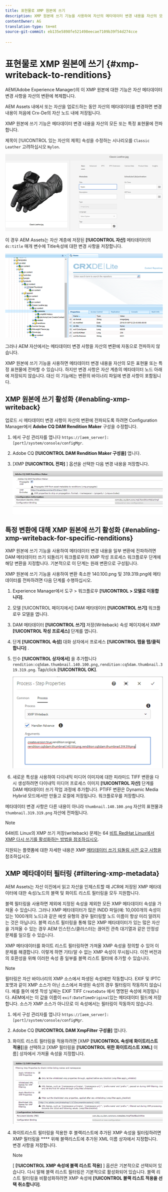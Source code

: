 ```yaml
---
title: 표현물로 XMP 원본에 쓰기
description: XMP 원본에 쓰기 기능을 사용하여 자산의 메타데이터 변경 내용을 자산의 모든 표현물 또는 특정 표현물에 전파하는 방법을 알아봅니다.
contentOwner: AG
translation-type: tm+mt
source-git-commit: eb135e5898fe521498eecae7109b39f54d274cce

---
```



# 표현물로 XMP 원본에 쓰기 {#xmp-writeback-to-renditions}

AEM(Adobe Experience Manager)의 이 XMP 원본에 대한 기능은 자산 메타데이터 변경 사항을 자산의 변환에 복제합니다.

AEM Assets 내에서 또는 자산을 업로드하는 동안 자산의 메타데이터를 변경하면 변경 내용이 처음에 Crx-De의 자산 노드 내에 저장됩니다.

XMP 원본에 쓰기 기능은 메타데이터 변경 내용을 자산의 모든 또는 특정 표현물에 전파합니다.

제목이 [!UICONTROL 있는 자산의 제목] 속성을 수정하는 시나리오를 `Classic Leather` 고려하십시오 `Nylon`.

![메타데이터](assets/metadata.png)

이 경우 AEM Assets는 자산 계층에 저장된 **[!UICONTROL 자산]** 메타데이터의 `dc:title` 매개 변수에 Title속성에 대한 변경 사항을 저장합니다.

![metadata_stored](assets/metadata_stored.png)

그러나 AEM 자산에서는 메타데이터 변경 사항을 자산의 변환에 자동으로 전파하지 않습니다.

XMP 원본에 쓰기 기능을 사용하면 메타데이터 변경 내용을 자산의 모든 표현물 또는 특정 표현물에 전파할 수 있습니다. 하지만 변경 사항은 자산 계층의 메타데이터 노드 아래에 저장되지 않습니다. 대신 이 기능에는 변환의 바이너리 파일에 변경 사항이 포함됩니다.

## XMP 원본에 쓰기 활성화 {#enabling-xmp-writeback}

업로드 시 메타데이터 변경 사항이 자산의 변환에 전파되도록 하려면 Configuration Manager에서 **Adobe CQ DAM Rendition Maker** 구성을 수정합니다.

1. 에서 구성 관리자를 엽니다 `https://[aem_server]:[port]/system/console/configMgr`.
1. Adobe CQ **[!UICONTROL DAM Rendition Maker 구성을]** 엽니다.
1. [XMP **[!UICONTROL 전파]** ] 옵션을 선택한 다음 변경 내용을 저장합니다.

   ![chlimage_1-346](assets/chlimage_1-346.png)

## 특정 변환에 대해 XMP 원본에 쓰기 활성화 {#enabling-xmp-writeback-for-specific-renditions}

XMP 원본에 쓰기 기능을 사용하여 메타데이터 변경 내용을 일부 변환에 전파하려면 DAM 메타데이터 쓰기 되돌리기 워크플로우의 XMP 작성 프로세스 워크플로우 단계에 해당 변환을 지정합니다. 기본적으로 이 단계는 원래 변환으로 구성됩니다.

XMP 원본에 쓰기 기능을 사용하여 변환 축소판 140.100.png 및 319.319.png에 메타데이터를 전파하려면 다음 단계를 수행하십시오.

1. Experience Manager에서 도구 > 워크플로우 **[!UICONTROL > 모델로 이동합니다]**.
1. 모델 [!UICONTROL 페이지에서] DAM 메타데이터 **[!UICONTROL 쓰기]** 워크플로우 모델을 엽니다.
1. DAM 메타데이터 **[!UICONTROL 쓰기]** 저장(Writeback) 속성 페이지에서 XMP **[!UICONTROL 작성 프로세스]** 단계를 엽니다.
1. 단계 **[!UICONTROL 속성]** 대화 상자에서 프로세스 **[!UICONTROL 탭을 탭/클릭합니다]** .
1. 인수 **[!UICONTROL 상자에서]** 을 추가합니다 `rendition:cq5dam.thumbnail.140.100.png,rendition:cq5dam.thumbnail.319.319.png`. Tap/click **[!UICONTROL OK]**.

   ![step_properties](assets/step_properties.png)

1. 새로운 특성을 사용하여 다이내믹 미디어 이미지에 대한 피라미드 TIFF 변환을 다시 생성하려면 다이내믹 미디어 프로세스 이미지 **[!UICONTROL 자산]** 단계를 DAM 메타데이터 쓰기 작업 과정에 추가합니다.
PTIFF 변환은 Dynamic Media Hybrid 모드에서만 만들고 로컬에 저장됩니다. 워크플로우를 저장합니다.

메타데이터 변경 사항은 다른 내용이 아니라 `thumbnail.140.100.png` 자산의 표현물과 `thumbnail.319.319.png` 자산에 전파됩니다.

>[!NOTE]
>
>64비트 Linux의 XMP 쓰기 저장(writeback) 문제는 64 [비트 RedHat Linux에서 XMP 다시 쓰기를 활성화하는 방법을 참조하십시오](https://helpx.adobe.com/experience-manager/kb/enable-xmp-write-back-64-bit-redhat.html).
>
>지원되는 플랫폼에 대한 자세한 내용은 XMP [메타데이터 쓰기 되돌림 사전 요구 사항을](/help/sites-deploying/technical-requirements.md#requirements-for-aem-assets-xmp-metadata-write-back)참조하십시오.

## XMP 메타데이터 필터링 {#filtering-xmp-metadata}

AEM Assets는 자산 이진에서 읽고 자산을 인제스트할 때 JCR에 저장된 XMP 메타데이터에 대한 속성/노드의 블랙 및 화이트 리스트 필터링을 모두 지원합니다.

블랙 필터링을 사용하면 제외에 지정된 속성을 제외한 모든 XMP 메타데이터 속성을 가져올 수 있습니다. 그러나 XMP 메타데이터가 많은 INDD 파일(예: 10,000개의 속성이 있는 1000개의 노드)과 같은 에셋 유형의 경우 필터링할 노드 이름이 항상 미리 알려지는 것은 아닙니다. 블랙 리스트 필터링을 통해 많은 XMP 메타데이터가 있는 많은 자산을 가져올 수 있는 경우 AEM 인스턴스/클러스터는 끊어진 관측 대기열과 같은 안정성 문제를 일으킬 수 있습니다.

XMP 메타데이터를 화이트 리스트 필터링하면 가져올 XMP 속성을 정의할 수 있어 이 문제를 해결합니다. 이렇게 하면 기타/알 수 없는 XMP 속성이 무시됩니다. 이전 버전과의 호환성을 위해 이러한 속성 중 일부를 블랙 리스트 필터에 추가할 수 있습니다.

>[!NOTE]
>
>필터링은 자산 바이너리의 XMP 소스에서 파생된 속성에만 작동합니다. EXIF 및 IPTC 포맷과 같이 XMP 소스가 아닌 소스에서 파생된 속성의 경우 필터링이 작동하지 않습니다. 예를 들어 에셋 작성 날짜는 EXIF TIFF `CreateDate` 에서 명명된 속성에 저장됩니다. AEM에서는 이 값을 이름이 `exif:DateTimeOriginal`있는 메타데이터 필드에 저장합니다. 소스가 XMP 소스가 아니므로 이 속성에서는 필터링이 작동하지 않습니다.

1. 에서 구성 관리자를 엽니다 `https://[aem_server]:[port]/system/console/configMgr`.
1. Adobe CQ **[!UICONTROL DAM XmpFilter 구성을]** 엽니다.
1. 화이트 리스트 필터링을 적용하려면 [XMP **[!UICONTROL 속성에 화이트리스트 적용]**]을 선택하고 [XMP 필터링을 **[!UICONTROL 위한 화이트리스트 XML]** 이름] 상자에서 가져올 속성을 지정합니다.

   ![chlimage_1-347](assets/chlimage_1-347.png)

1. 화이트리스트 필터링을 적용한 후 블랙리스트에 추가된 XMP 속성을 필터링하려면 XMP 필터링을 **** 위해 블랙리스트에 추가된 XML 이름 상자에서 지정합니다. 변경 사항을 저장합니다.

   >[!NOTE]
   >
   >[ **[!UICONTROL XMP 속성에 블랙 리스트 적용]** ] 옵션은 기본적으로 선택되어 있습니다. 다시 말해 블랙 리스트 필터링은 기본적으로 활성화되어 있습니다. 블랙 리스트 필터링을 비활성화하려면 XMP 속성에 **[!UICONTROL 블랙 리스트 적용을 선택 취소합니다]**.

